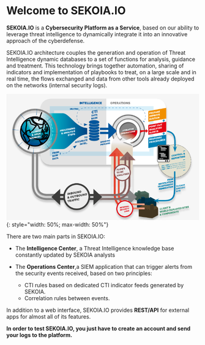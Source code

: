# Welcome to SEKOIA.IO

**SEKOIA.IO** is a **Cybersecurity Platform as a Service**, based on our ability to leverage threat intelligence to dynamically integrate it into an innovative approach of the cyberdefense.

SEKOIA.IO architecture couples the generation and operation of Threat Intelligence dynamic databases to a set of functions for analysis, guidance and treatment.
This technology brings together automation, sharing of indicators and implementation of playbooks to treat, on a large scale and in real time, the flows exchanged and data from other tools already deployed on the networks (internal security logs).

![SEKOIA.IO General Scheme](../assets/operation_center/general_scheme.png){: style="width: 50%; max-width: 50%"}

There are two main parts in SEKOIA.IO:

- The **Intelligence Center**, a Threat Intelligence knowledge base constantly updated by SEKOIA analysts
- The **Operations Center**,a SIEM application that can trigger alerts from the security events received,  based on two principles:

    - CTI rules based on dedicated CTI indicator feeds generated by SEKOIA.
    - Correlation rules between events.

In addition to a web interface, SEKOIA.IO provides **REST/API** for external apps for almost all of its features.

**In order to test SEKOIA.IO, you just have to create an account and send your logs to the platform.**
